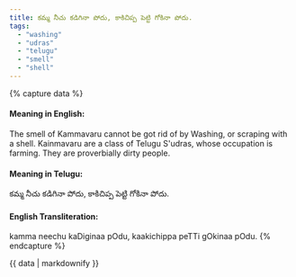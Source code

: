 ```yaml
---
title: కమ్మ నీచు కడిగినా పోదు, కాకిచిప్ప పెట్టి గోకినా పోదు.
tags:
  - "washing"
  - "udras"
  - "telugu"
  - "smell"
  - "shell"
---
```


{% capture data %}
#### Meaning in English:
The smell of Kammavaru cannot be got rid of by Washing, or scraping with a shell.
Kainmavaru are a class of Telugu S'udras, whose occupation is farming.
They are proverbially dirty people.

#### Meaning in Telugu:
కమ్మ నీచు కడిగినా పోదు, కాకిచిప్ప పెట్టి గోకినా పోదు.

#### English Transliteration:
kamma neechu kaDiginaa pOdu, kaakichippa peTTi gOkinaa pOdu.
{% endcapture %}

{{ data | markdownify }}

